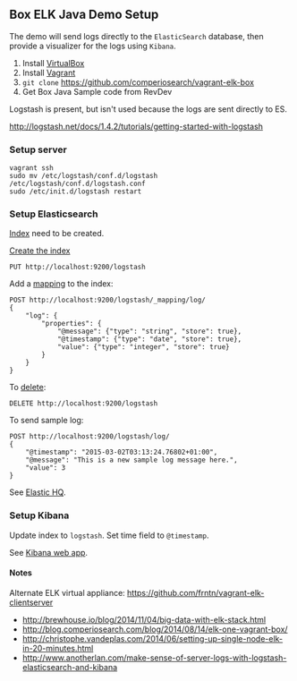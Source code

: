 ## Box ELK Java Demo Setup

The demo will send logs directly to the `ElasticSearch` database, then provide a visualizer for the logs using `Kibana`.

1. Install [VirtualBox](http://virtualbox.org)
1. Install [Vagrant](https://www.vagrantup.com/downloads.html)
1. `git clone` https://github.com/comperiosearch/vagrant-elk-box
1. Get Box Java Sample code from RevDev

Logstash is present, but isn't used because the logs are sent directly to ES.

http://logstash.net/docs/1.4.2/tutorials/getting-started-with-logstash

### Setup server

    vagrant ssh
    sudo mv /etc/logstash/conf.d/logstash /etc/logstash/conf.d/logstash.conf
    sudo /etc/init.d/logstash restart

### Setup Elasticsearch

[Index](http://www.elasticsearch.org/guide/en/elasticsearch/reference/current/docs-index_.html) need to be created.
    
[Create the index](http://www.elasticsearch.org/guide/en/elasticsearch/reference/current/indices-create-index.html)

    PUT http://localhost:9200/logstash

Add a [mapping](http://www.elasticsearch.org/guide/en/elasticsearch/reference/current/mapping-core-types.html) to the index:
    
    POST http://localhost:9200/logstash/_mapping/log/
    {
        "log": {
            "properties": {
                "@message": {"type": "string", "store": true},
                "@timestamp": {"type": "date", "store": true},
                "value": {"type": "integer", "store": true}
            }
        }
    }
    
To [delete](http://www.elasticsearch.org/guide/en/elasticsearch/reference/current/indices-delete-index.html):

    DELETE http://localhost:9200/logstash

To send sample log:
        
    POST http://localhost:9200/logstash/log/
    {
        "@timestamp": "2015-03-02T03:13:24.76802+01:00",
        "@message": "This is a new sample log message here.",
        "value": 3
    }

See [Elastic HQ](http://localhost:9200/_plugin/HQ/#cluster).

### Setup Kibana

Update index to `logstash`. Set time field to `@timestamp`.

See [Kibana web app](http://localhost:5601/).

#### Notes

Alternate ELK virtual appliance: https://github.com/frntn/vagrant-elk-clientserver

- http://brewhouse.io/blog/2014/11/04/big-data-with-elk-stack.html
- http://blog.comperiosearch.com/blog/2014/08/14/elk-one-vagrant-box/
- http://christophe.vandeplas.com/2014/06/setting-up-single-node-elk-in-20-minutes.html
- http://www.anotherlan.com/make-sense-of-server-logs-with-logstash-elasticsearch-and-kibana